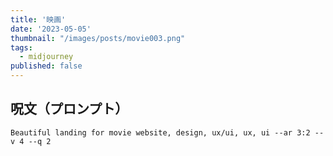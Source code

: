 ```yaml
---
title: '映画'
date: '2023-05-05'
thumbnail: "/images/posts/movie003.png"
tags:
  - midjourney
published: false
---
```


## 呪文（プロンプト）
```
Beautiful landing for movie website, design, ux/ui, ux, ui --ar 3:2 --v 4 --q 2
```
